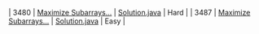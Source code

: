 | 3480 | [Maximize Subarrays...](https://leetcode.com/problems/maximize-subarrays-after-removing-one-conflicting-pair/) | [Solution.java](3480_maximizesubarrays/solution.java) | Hard |
| 3487 | [Maximize Subarrays...](https://leetcode.com/problems/maximum-unique-subarray-sum-after-deletion/) | [Solution.java](3480_maximizesubarrays/solution.java) | Easy |
